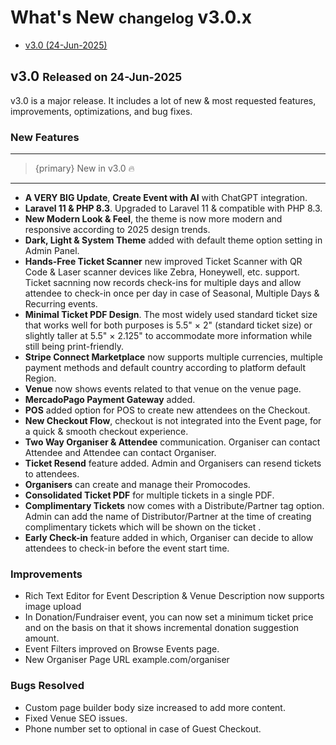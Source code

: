 # What's New <small>changelog</small> v3.0.x

- [v3.0 (24-Jun-2025)](#v3.0)

<a name="v3.0"></a> 
## v3.0 <small>Released on 24-Jun-2025</small>

v3.0 is a major release. It includes a lot of new & most requested features, improvements, optimizations, and bug fixes.

### New Features

---

> {primary} New in v3.0 🔥

---

- **A VERY BIG Update**, **Create Event with AI** with ChatGPT integration. <br>
- **Laravel 11 & PHP 8.3**. Upgraded to Laravel 11 & compatible with PHP 8.3.<br>
- **New Modern Look & Feel**, the theme is now more modern and responsive according to 2025 design trends.<br>
- **Dark, Light & System Theme** added with default theme option setting in Admin Panel.<br>
- **Hands-Free Ticket Scanner** new improved Ticket Scanner with QR Code & Laser scanner devices like Zebra, Honeywell, etc. support. Ticket sacnning now records check-ins for multiple days and allow attendee to check-in once per day in case of Seasonal, Multiple Days & Recurring events.<br>
- **Minimal Ticket PDF Design**. The most widely used standard ticket size that works well for both purposes is 5.5" × 2" (standard ticket size) or slightly taller at 5.5" × 2.125" to accommodate more information while still being print-friendly. <br>
- **Stripe Connect Marketplace** now supports multiple currencies, multiple payment methods and default country according to platform default Region.<br>
- **Venue** now shows events related to that venue on the venue page.<br>
- **MercadoPago Payment Gateway** added.<br>
- **POS** added option for POS to create new attendees on the Checkout.<br>
- **New Checkout Flow**, checkout is not integrated into the Event page, for a quick & smooth checkout experience.<br>
- **Two Way Organiser & Attendee** communication. Organiser can contact Attendee and Attendee can contact Organiser.<br>
- **Ticket Resend** feature added. Admin and Organisers can resend tickets to attendees.<br>
- **Organisers** can create and manage their Promocodes.<br>
- **Consolidated Ticket PDF** for multiple tickets in a single PDF. <br>
- **Complimentary Tickets** now comes with a Distribute/Partner tag option. Admin can add the name of Distributor/Partner at the time of creating complimentary tickets which will be shown on the ticket . <br>
- **Early Check-in** feature added in which, Organiser can decide to allow attendees to check-in before the event start time. <br>

### Improvements

- Rich Text Editor for Event Description & Venue Description now supports image upload
- In Donation/Fundraiser event, you can now set a minimum ticket price and on the basis on that it shows incremental donation suggestion amount.
- Event Filters improved on Browse Events page.
- New Organiser Page URL example.com/organiser


### Bugs Resolved

- Custom page builder body size increased to add more content.
- Fixed Venue SEO issues.
- Phone number set to optional in case of Guest Checkout.

